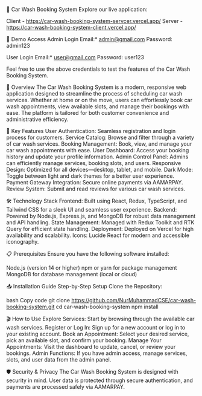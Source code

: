 🚗 Car Wash Booking System
Explore our live application:

Client -  https://car-wash-booking-system-servcer.vercel.app/
Server -  https://car-wash-booking-system-client.vercel.app/

🚀 Demo Access
Admin Login
Email:* admin@gmail.com
Password: admin123

User Login
Email:* user@gmail.com
Password: user123

Feel free to use the above credentials to test the features of the Car Wash Booking System.

🌟 Overview
The Car Wash Booking System is a modern, responsive web application designed to streamline the process of scheduling car wash services. Whether at home or on the move, users can effortlessly book car wash appointments, view available slots, and manage their bookings with ease. The platform is tailored for both customer convenience and administrative efficiency.

🚀 Key Features
User Authentication: Seamless registration and login process for customers.
Service Catalog: Browse and filter through a variety of car wash services.
Booking Management: Book, view, and manage your car wash appointments with ease.
User Dashboard: Access your booking history and update your profile information.
Admin Control Panel: Admins can efficiently manage services, booking slots, and users.
Responsive Design: Optimized for all devices—desktop, tablet, and mobile.
Dark Mode: Toggle between light and dark themes for a better user experience.
Payment Gateway Integration: Secure online payments via AAMARPAY.
Review System: Submit and read reviews for various car wash services.

🛠️ Technology Stack
Frontend: Built using React, Redux, TypeScript, and Tailwind CSS for a sleek UI and seamless user experience.
Backend: Powered by Node.js, Express.js, and MongoDB for robust data management and API handling.
State Management: Managed with Redux Toolkit and RTK Query for efficient state handling.
Deployment: Deployed on Vercel for high availability and scalability.
Icons: Lucide React for modern and accessible iconography.

📋 Prerequisites
Ensure you have the following software installed:

Node.js (version 14 or higher)
npm or yarn for package management
MongoDB for database management (local or cloud)

📥 Installation Guide
Step-by-Step Setup
Clone the Repository:

bash
Copy code
git clone https://github.com/NurMuhammadCSE/car-wash-booking-system.git
cd car-wash-booking-system
npm install



🎬 How to Use
Explore Services: Start by browsing through the available car wash services.
Register or Log In: Sign up for a new account or log in to your existing account.
Book an Appointment: Select your desired service, pick an available slot, and confirm your booking.
Manage Your Appointments: Visit the dashboard to update, cancel, or review your bookings.
Admin Functions: If you have admin access, manage services, slots, and user data from the admin panel.

🛡️ Security & Privacy
The Car Wash Booking System is designed with security in mind. User data is protected through secure authentication, and payments are processed safely via AAMARPAY.
